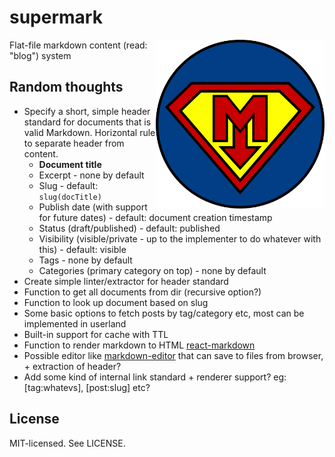 # supermark

<img align="right" width="270" height="270" src="assets/supermark.png" alt="Supermark">

Flat-file markdown content (read: "blog") system

## Random thoughts

* Specify a short, simple header standard for documents that is valid Markdown. Horizontal rule to separate header from content.
  - **Document title**
  - Excerpt - none by default
  - Slug - default: `slug(docTitle)`
  - Publish date (with support for future dates) - default: document creation timestamp
  - Status (draft/published) - default: published
  - Visibility (visible/private - up to the implementer to do whatever with this) - default: visible
  - Tags - none by default
  - Categories (primary category on top) - none by default
* Create simple linter/extractor for header standard
* Function to get all documents from dir (recursive option?)
* Function to look up document based on slug
* Some basic options to fetch posts by tag/category etc, most can be implemented in userland
* Built-in support for cache with TTL
* Function to render markdown to HTML [react-markdown](https://github.com/rexxars/react-markdown)
* Possible editor like [markdown-editor](https://github.com/rexxars/markdown-editor) that can save to files from browser, + extraction of header?
* Add some kind of internal link standard + renderer support? eg: \[tag:whatevs\], \[post:slug\] etc?

## License

MIT-licensed. See LICENSE.
